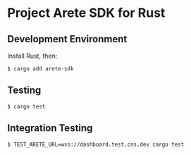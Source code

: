 # Project Arete SDK for Rust

## Development Environment

Install Rust, then:

```shell
$ cargo add arete-sdk
```

## Testing

```shell
$ cargo test
```

## Integration Testing

```shell
$ TEST_ARETE_URL=wss://dashboard.test.cns.dev cargo test
```
